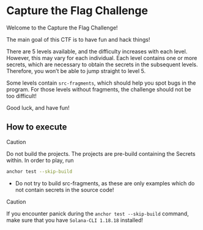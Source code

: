 # Capture the Flag Challenge

Welcome to the Capture the Flag Challenge!

The main goal of this CTF is to have fun and hack things!

There are 5 levels available, and the difficulty increases with each level. However, this may vary for each individual. Each level contains one or more secrets, which are necessary to obtain the secrets in the subsequent levels. Therefore, you won’t be able to jump straight to level 5.

Some levels contain `src-fragments`, which should help you spot bugs in the program. For those levels without fragments, the challenge should not be too difficult!

Good luck, and have fun!


## How to execute

> [!CAUTION]
> Do not build the projects. The projects are pre-build containing the Secrets within. In order to play, run
> ```bash
> anchor test --skip-build
> ```
>
> - Do not try to build src-fragments, as these are only examples which do not contain secrets in the source code!


> [!CAUTION]
>
> If you encounter panick during the `anchor test --skip-build` command, make sure that you have `Solana-CLI 1.18.18` installed!
